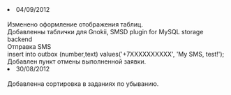 
<li>04/09/2012</li><br />
Изменено оформление отображения таблиц.<br />
Добавленны таблички для Gnokii, SMSD plugin for MySQL storage backend<br />
    Отправка SMS<br />
    insert into outbox (number,text) values('+7XXXXXXXXXX', 'My SMS, test!');<br />
Добавлен пункт отмены выполненной заявки.<br />

<li>30/08/2012</li><br />
Добавленна сортировка в заданиях по убыванию.<br />
